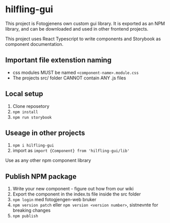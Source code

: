 # hilfling-gui

This project is Fotogjenens own custom gui library. It is exported as an NPM library, and can be downloaded and used in other frontend projects.

This project uses React Typescript to write components and Storybook as component documentation.

## Important file extenstion naming
* css modules MUST be named `<component-name>.module.css`
* The projects src/ folder CANNOT contain ANY .js files 

## Local setup
1. Clone reposetory
2. `npm install`
3. `npm run storybook`

## Useage in other projects
1. `npm i hilfling-gui`
2. import as `import {Component} from 'hilfling-gui/lib'`

Use as any other npm component library

## Publish NPM package

1. Write your new component - figure out how from our wiki
2. Export the component in the index.ts file inside the src folder
3. `npm login` med fotogjengen-web bruker
4. `npm version patch` eller `npm version <version number>`, sistnevnte for breaking changes
5. `npm publish`



